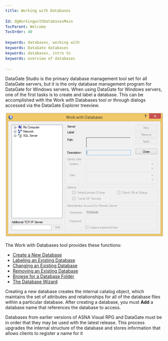 ```yaml
---
title: Working with Databases

Id: dgWorkingwithDatabasesMain
TocParent: Welcome
TocOrder: 40

keywords: databases, working with
keywords: DataGate databases
keywords: databases, intro to
keywords: overview of databases

---
```


DataGate Studio is the primary database management tool set for all DataGate servers, but it is the only database management program for DataGate for Windows servers. When using DataGate for Windows servers, one of the first tasks is to create and label a database. This can be accomplished with the Work with Databases tool or through dialogs accessed via the DataGate Explorer treeview.

![](images/WorkwithDatabases.png)

The Work with Databases tool provides these functions:

- <a href="dgCreateaNewDatabase.htm" target="Main">Create a New Database</a>
- <a href="dgLabelingaDatabase.htm" target="Main">Labeling an Existing Database</a>
- <a href="dgChangingaDatabase.htm" target="Main">Changing an Existing Database</a>
- <a href="dgRemovingaDatabase.htm" target="Main">Removing an Existing Database</a>
- <a href="dgBrowsingDatabases.htm" target="Main">Browse for a Database Folder</a>
- <a href="dgDatabaseWizard.htm" target="Main">The Database Wizard</a>

Creating a new database creates the internal catalog object, which maintains the set of attributes and relationships for all of the database files within a particular database. After creating a database, you must **Add** a database name that references the database to access.

Databases from earlier versions of ASNA Visual RPG and DataGate must be in order that they may be used with the latest release. This process upgrades the internal structure of the database and stores information that allows clients to register a name for it
